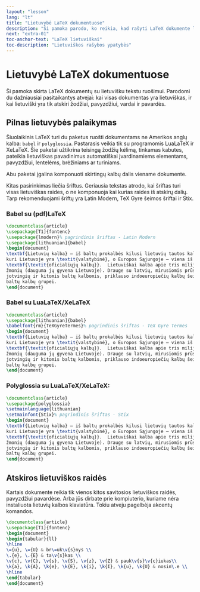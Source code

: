 ```yaml
---
layout: "lesson"
lang: "lt"
title: "Lietuvybė LaTeX dokumentuose"
description: "Ši pamoka parodo, ko reikia, kad rašyti LaTeX dokumente lietuviškai."
next: "extra-01"
toc-anchor-text: "LaTeX lietuviškai"
toc-description: "Lietuviškos rašybos ypatybės"
---
```


# Lietuvybė LaTeX dokumentuose

<span
  class="summary">Ši pamoka skirta LaTeX dokumentų su lietuvišku tekstu ruošimui. Parodomi du dažniausiai pasitaikantys atvejai: kai visas dokumentas yra lietuviškas, ir kai lietuviški yra tik atskiri žodžiai, pavyzdžiui, vardai ir pavardės.</span>

## Pilnas lietuvybės palaikymas

Šiuolaikinis LaTeX turi du paketus ruošti dokumentams ne Amerikos anglų
kalba: `babel` ir `polyglossia`.  Pastarasis veikia tik su programomis
LuaLaTeX ir XeLaTeX.  Šie paketai užtikrina teisingą žodžių kėlimą, tinkamas
kabutes, pateikia lietuviškas pavadinimus automatiškai įvardinamiems
elementams, pavyzdžiui, lentelėms, brėžiniams ar turiniams.

Abu paketai įgalina komponuoti skirtingų kalbų dalis viename dokumente.

Kitas pasirinkimas liečia šriftus.  Geriausia tekstas atrodo, kai šriftas
turi visas lietuviškas raides, o ne komponuoja kai kurias raides iš atskirų
dalių.  Tarp rekomenduojami šriftų yra Latin Modern, TeX Gyre šeimos šriftai
ir Stix.

### Babel su (pdf)LaTeX

```latex
\documentclass{article}
\usepackage[T1]{fontenc}
\usepackage{lmodern}% pagrindinis šriftas - Latin Modern
\usepackage[lithuanian]{babel}
\begin{document}
\textbf{Lietuvių kalba} – iš baltų prokalbės kilusi lietuvių tautos kalba,
kuri Lietuvoje yra \textit{valstybinė}, o Europos Sąjungoje – viena iš
\textbf{\textit{oficialiųjų kalbų}}.  Lietuviškai kalba apie tris milijonus
žmonių (dauguma jų gyvena Lietuvoje). Drauge su latvių, mirusiomis prūsų,
jotvingių ir kitomis baltų kalbomis, priklauso indoeuropiečių kalbų šeimos
baltų kalbų grupei.
\end{document}
```

### Babel su LuaLaTeX/XeLaTeX

```latex
\documentclass{article}
\usepackage[lithuanian]{babel}
\babelfont{rm}{TeXGyreTermes}% pagrindinis šriftas - TeX Gyre Termes
\begin{document}
\textbf{Lietuvių kalba} – iš baltų prokalbės kilusi lietuvių tautos kalba,
kuri Lietuvoje yra \textit{valstybinė}, o Europos Sąjungoje – viena iš
\textbf{\textit{oficialiųjų kalbų}}.  Lietuviškai kalba apie tris milijonus
žmonių (dauguma jų gyvena Lietuvoje). Drauge su latvių, mirusiomis prūsų,
jotvingių ir kitomis baltų kalbomis, priklauso indoeuropiečių kalbų šeimos
baltų kalbų grupei.
\end{document}
```

### Polyglossia su LuaLaTeX/XeLaTeX:

```latex
\documentclass{article}
\usepackage{polyglossia}
\setmainlanguage{lithuanian}
\setmainfont{Stix}% pagrindinis šriftas - Stix
\begin{document}
\textbf{Lietuvių kalba} – iš baltų prokalbės kilusi lietuvių tautos kalba,
kuri Lietuvoje yra \textit{valstybinė}, o Europos Sąjungoje – viena iš
\textbf{\textit{oficialiųjų kalbų}}.  Lietuviškai kalba apie tris milijonus
žmonių (dauguma jų gyvena Lietuvoje). Drauge su latvių, mirusiomis prūsų,
jotvingių ir kitomis baltų kalbomis, priklauso indoeuropiečių kalbų šeimos
baltų kalbų grupei.
\end{document}
```

## Atskiros lietuviškos raidės

Kartais dokumente reikia tik vienos kitos savitosios lietuviškos raidės,
pavyzdžiui pavardėse.  Arba jūs dirbate prie kompiuterio, kuriame nėra
instaliuota lietuvių kalbos klaviatūra.  Tokiu atveju pagelbėja akcentų
komandos.

```latex
\documentclass{article}
\usepackage[T1]{fontenc}
\begin{document}
\begin{tabular}{ll}
\hline
\={u}, \={U} & br\=uk\v{s}nys \\
\.{e}, \.{E} & ta\v{s}kas \\
\v{c}, \v{C}, \v{s}, \v{S}, \v{z}, \v{Z} & pauk\v{s}\v{c}iukas\\
\k{a}, \k{A}, \k{e}, \k{E}, \k{i}, \k{I}, \k{u}, \k{U} & nosin\.e \\
\hline
\end{tabular}
\end{document}
```
